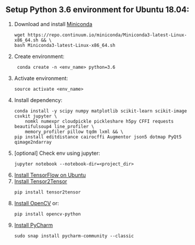 ## Setup Python 3.6 environment for Ubuntu 18.04:
1. Download and install [Miniconda](https://conda.io/miniconda.html)
    ```
    wget https://repo.continuum.io/miniconda/Miniconda3-latest-Linux-x86_64.sh && \
    bash Miniconda3-latest-Linux-x86_64.sh
    ```
1. Create environment:
    ```
     conda create -n <env_name> python=3.6
    ```
1. Activate environment:
    ```
    source activate <env_name>
    ```
1. Install dependency:
    ```
    conda install -y scipy numpy matplotlib scikit-learn scikit-image csvkit jupyter \
        nomkl numexpr cloudpickle pickleshare h5py CFFI requests beautifulsoup4 line_profiler \
        memory_profiler pillow tqdm lxml && \
    pip install editdistance cairocffi Augmentor json5 dotmap PyQt5 qimage2ndarray
    ```
1. [optional] Check env using jupyter:
    ```
    jupyter notebook --notebook-dir=<project_dir>
    ```
1. [Install TensorFlow on Ubuntu](https://www.tensorflow.org/install/install_linux#InstallingAnaconda)
1. [Install Tensor2Tensor](https://github.com/tensorflow/tensor2tensor#installation)
    ```
    pip install tensor2tensor
    ```
1. [Install OpenCV](setup_opencv_for_ubuntu.md) or:
    ```
    pip install opencv-python
    ```
1. [Install PyCharm](https://www.jetbrains.com/pycharm/download/#section=linux)
    ```
    sudo snap install pycharm-community --classic
    ```
